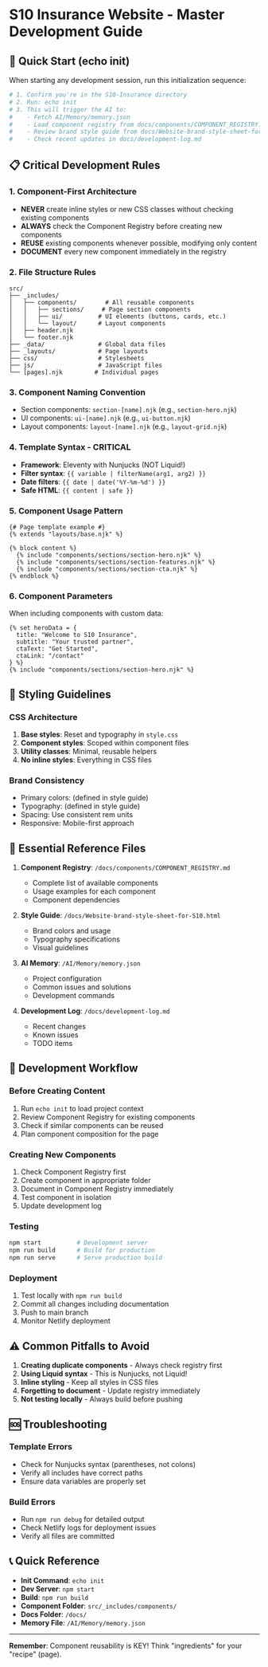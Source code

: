 # S10 Insurance Website - Master Development Guide

## 🚀 Quick Start (echo init)

When starting any development session, run this initialization sequence:

```bash
# 1. Confirm you're in the S10-Insurance directory
# 2. Run: echo init
# 3. This will trigger the AI to:
#    - Fetch AI/Memory/memory.json
#    - Load component registry from docs/components/COMPONENT_REGISTRY.md
#    - Review brand style guide from docs/Website-brand-style-sheet-for-S10.html
#    - Check recent updates in docs/development-log.md
```

## 📋 Critical Development Rules

### 1. Component-First Architecture
- **NEVER** create inline styles or new CSS classes without checking existing components
- **ALWAYS** check the Component Registry before creating new components
- **REUSE** existing components whenever possible, modifying only content
- **DOCUMENT** every new component immediately in the registry

### 2. File Structure Rules
```
src/
├── _includes/
│   ├── components/        # All reusable components
│   │   ├── sections/     # Page section components
│   │   ├── ui/          # UI elements (buttons, cards, etc.)
│   │   └── layout/      # Layout components
│   ├── header.njk
│   └── footer.njk
├── _data/               # Global data files
├── _layouts/            # Page layouts
├── css/                 # Stylesheets
├── js/                  # JavaScript files
└── [pages].njk         # Individual pages
```

### 3. Component Naming Convention
- Section components: `section-[name].njk` (e.g., `section-hero.njk`)
- UI components: `ui-[name].njk` (e.g., `ui-button.njk`)
- Layout components: `layout-[name].njk` (e.g., `layout-grid.njk`)

### 4. Template Syntax - CRITICAL
- **Framework**: Eleventy with Nunjucks (NOT Liquid!)
- **Filter syntax**: `{{ variable | filterName(arg1, arg2) }}`
- **Date filters**: `{{ date | date('%Y-%m-%d') }}`
- **Safe HTML**: `{{ content | safe }}`

### 5. Component Usage Pattern
```nunjucks
{# Page template example #}
{% extends "layouts/base.njk" %}

{% block content %}
  {% include "components/sections/section-hero.njk" %}
  {% include "components/sections/section-features.njk" %}
  {% include "components/sections/section-cta.njk" %}
{% endblock %}
```

### 6. Component Parameters
When including components with custom data:
```nunjucks
{% set heroData = {
  title: "Welcome to S10 Insurance",
  subtitle: "Your trusted partner",
  ctaText: "Get Started",
  ctaLink: "/contact"
} %}
{% include "components/sections/section-hero.njk" %}
```

## 🎨 Styling Guidelines

### CSS Architecture
1. **Base styles**: Reset and typography in `style.css`
2. **Component styles**: Scoped within component files
3. **Utility classes**: Minimal, reusable helpers
4. **No inline styles**: Everything in CSS files

### Brand Consistency
- Primary colors: (defined in style guide)
- Typography: (defined in style guide)
- Spacing: Use consistent rem units
- Responsive: Mobile-first approach

## 📁 Essential Reference Files

1. **Component Registry**: `/docs/components/COMPONENT_REGISTRY.md`
   - Complete list of available components
   - Usage examples for each component
   - Component dependencies

2. **Style Guide**: `/docs/Website-brand-style-sheet-for-S10.html`
   - Brand colors and usage
   - Typography specifications
   - Visual guidelines

3. **AI Memory**: `/AI/Memory/memory.json`
   - Project configuration
   - Common issues and solutions
   - Development commands

4. **Development Log**: `/docs/development-log.md`
   - Recent changes
   - Known issues
   - TODO items

## 🔧 Development Workflow

### Before Creating Content
1. Run `echo init` to load project context
2. Review Component Registry for existing components
3. Check if similar components can be reused
4. Plan component composition for the page

### Creating New Components
1. Check Component Registry first
2. Create component in appropriate folder
3. Document in Component Registry immediately
4. Test component in isolation
5. Update development log

### Testing
```bash
npm start          # Development server
npm run build      # Build for production
npm run serve      # Serve production build
```

### Deployment
1. Test locally with `npm run build`
2. Commit all changes including documentation
3. Push to main branch
4. Monitor Netlify deployment

## ⚠️ Common Pitfalls to Avoid

1. **Creating duplicate components** - Always check registry first
2. **Using Liquid syntax** - This is Nunjucks, not Liquid!
3. **Inline styling** - Keep all styles in CSS files
4. **Forgetting to document** - Update registry immediately
5. **Not testing locally** - Always build before pushing

## 🆘 Troubleshooting

### Template Errors
- Check for Nunjucks syntax (parentheses, not colons)
- Verify all includes have correct paths
- Ensure data variables are properly set

### Build Errors
- Run `npm run debug` for detailed output
- Check Netlify logs for deployment issues
- Verify all files are committed

## 📞 Quick Reference

- **Init Command**: `echo init`
- **Dev Server**: `npm start`
- **Build**: `npm run build`
- **Component Folder**: `src/_includes/components/`
- **Docs Folder**: `/docs/`
- **Memory File**: `/AI/Memory/memory.json`

---

**Remember**: Component reusability is KEY! Think "ingredients" for your "recipe" (page).